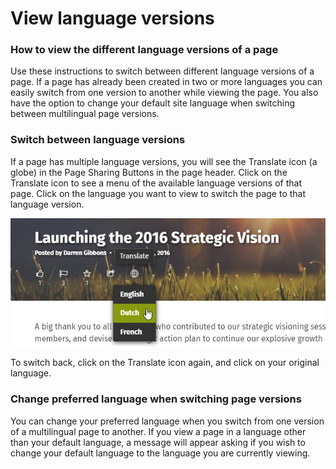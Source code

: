 # View language versions

### How to view the different language versions of a page

Use these instructions to switch between different language versions of a page. If a page has already been created in two or more languages you can easily switch from one version to another while viewing the page. You also have the option to change your default site language when switching between multilingual page versions.

### Switch between language versions

If a page has multiple language versions, you will see the Translate icon \(a globe\) in the Page Sharing Buttons in the page header. Click on the Translate icon to see a menu of the available language versions of that page. Click on the language you want to view to switch the page to that language version.

![](../../.gitbook/assets/1%20%28100%29.jpg)

To switch back, click on the Translate icon again, and click on your original language.

### Change preferred language when switching page versions

You can change your preferred language when you switch from one version of a multilingual page to another. If you view a page in a language other than your default language, a message will appear asking if you wish to change your default language to the language you are currently viewing.

